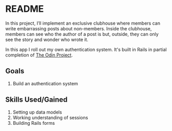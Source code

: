 # README

In this project, I’ll implement an exclusive clubhouse where members can write embarrassing posts about non-members. Inside the clubhouse, members can see who the author of a post is but, outside, they can only see the story and wonder who wrote it.

In this app I roll out my own authentication system. It's built in Rails in partial completion of [The Odin Project](http://www.theodinproject.com).

## Goals
1. Build an authentication system

## Skills Used/Gained
1. Setting up data models
2. Working understanding of sessions
3. Building Rails forms

